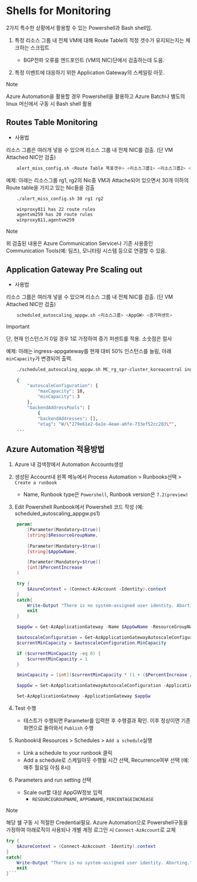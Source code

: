 # Shells for Monitoring 

2가지 특수한 상황에서 활용할 수 있는 Powershell과 Bash shell임.

1. 특정 리소스 그룹 내 전체 VM에 대해 Route Table의 적정 갯수가 유지되는지는 체크하는 스크립트

    * BGP전파 오류를 엔드포인트 (VM의 NIC)단에서 검출하는데 도움.

2. 특정 이벤트에 대응하기 위한 Application Gateway의 스케일링 아웃.

> [!Note]
> Azure Automation을 활용할 경우 Powershell을 활용하고 Azure Batch나 별도의 linux 머신에서 구동 시 Bash shell 활용

## Routes Table Monitoring

* 사용법

리소스 그룹은 여러개 넣을 수 있으며 리소스 그룹 내 전체 NIC를 검출. (단 VM Attached NIC만 검출)

```bash
    alert_miss_config.sh <Route Table 목표갯수> <리소스그룹1> <리소스그룹2> <리소스그룹3> ....
```

예제: 아래는 리소스그룹 rg1, rg2의 Nic중 VM과 Attache되어 있으면서 30개 이하의 Route table을 가지고 있는 Nic들을 검출

```bash  
    ./alert_miss_config.sh 30 rg1 rg2   

    winproxy811 has 22 route rules   
    agentvm259 has 20 route rules
    winproxy811,agentvm259    
```
> [!Note]
> 위 검출된 내용은 Azure Communication Service나 기존 사용중인 Communication Tools(예: 팀즈), 모니터링 시스템 등으로 연결할 수 있음.

## Application Gateway Pre Scaling out 

* 사용법

리소스 그룹은 여러개 넣을 수 있으며 리소스 그룹 내 전체 NIC를 검출. (단 VM Attached NIC만 검출)

```bash
    scheduled_autoscaling_appgw.sh <리소스그룹> <AppGW> <증가퍼센트>  
```

> [!Important]
> 단, 현재 인스턴스가 0일 경우 1로 가정하여 증가 퍼센트를 적용. 소숫점은 절사

예제: 아래는 ingress-appgateway를 현재 대비 50% 인스턴스를 늘림, 아래 `minCapacity`가 변경되어 출력.

```bash  
    ./scheduled_autoscaling_appgw.sh MC_rg_spr-cluster_koreacentral ingress-appgateway 50 
    
    {
        "autoscaleConfiguration": {
            "maxCapacity": 10,
            "minCapacity": 3
        },
        "backendAddressPools": [
            {
            "backendAddresses": [],
            "etag": "W/\"279e61e2-6a1e-4eae-a6fe-733ef52cc203\"",
    ...        

```

## Azure Automation 적용방법

1. Azure 내 검색창에서 Automation Accounts생성

2. 생성된 Account내 왼쪽 메뉴에서 Process Automation > Runbooks선택 > `Create a runbook`

    * Name, Runbook type은 `Powershell`, Runbook version은 `7.2(preview)`

3. Edit Powershell Runbook에서 Powershell 코드 작성 (예: scheduled_autoscaling_appgw.ps1)

```ps1
    param(
        [Parameter(Mandatory=$true)]
        [string]$ResourceGroupName,
        
        [Parameter(Mandatory=$true)]
        [string]$AppGwName,

        [Parameter(Mandatory=$true)]
        [int]$PercentIncrease
    )

    try {
        $AzureContext = (Connect-AzAccount -Identity).context
    }
    catch{
        Write-Output "There is no system-assigned user identity. Aborting."; 
        exit
    }

    $appGw = Get-AzApplicationGateway -Name $AppGwName -ResourceGroupName $ResourceGroupName

    $autoscaleConfiguration = Get-AzApplicationGatewayAutoscaleConfiguration -ApplicationGateway $appGw
    $currentMinCapacity = $autoscaleConfiguration.MinCapacity

    if ($currentMinCapacity -eq 0) {
        $currentMinCapacity = 1
    }

    $minCapacity = [int]($currentMinCapacity * (1 + ($PercentIncrease / 100)))

    $appGw = Set-AzApplicationGatewayAutoscaleConfiguration -ApplicationGateway $appGw -MinCapacity $minCapacity

    Set-AzApplicationGateway -ApplicationGateway $appGw
```

4. Test 수행

    * 테스트가 수행되면 Parameter를 입력한 후 수행결과 확인. 이후 정상이면 기존화면으로 돌아와서 `Publish` 수행

5. Runbook내 Resources > Schedules > `Add a schedule`실행

    * Link a schedule to your runbook 클릭
    * Add a schedule로 스케일아웃 수행될 시간 선택, Recurrence여부 선택 (예: 매주 월요일 아침 8시)

6. Parameters and run setting 선택

    * Scale out할 대상 AppGW정보 입력 
        * `RESOURCEGROUPNAME`, `APPGWNAME`, `PERCENTAGEINCREASE` 

> [!Note]
> 해당 쉘 구동 시 적절한 Credential필요. Azure Automation으로 Powershell구동을 가정하여 아래로직이 사용되나 개별 계정 로그인 시 `Connect-AzAccount`로 교체

```ps1
try {
    $AzureContext = (Connect-AzAccount -Identity).context
}
catch{
    Write-Output "There is no system-assigned user identity. Aborting."; 
    exit
}```